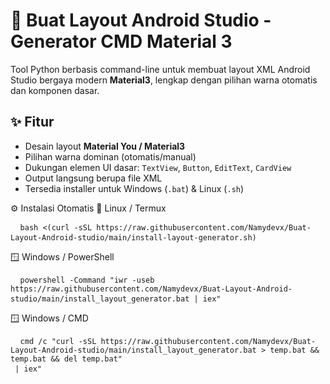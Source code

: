 # 🧱 Buat Layout Android Studio - Generator CMD Material 3

Tool Python berbasis command-line untuk membuat layout XML Android Studio bergaya modern **Material3**, lengkap dengan pilihan warna otomatis dan komponen dasar.

## ✨ Fitur
- Desain layout **Material You / Material3**
- Pilihan warna dominan (otomatis/manual)
- Dukungan elemen UI dasar: `TextView`, `Button`, `EditText`, `CardView`
- Output langsung berupa file XML
- Tersedia installer untuk Windows (`.bat`) & Linux (`.sh`)

⚙️ Instalasi Otomatis
🐧 Linux / Termux
<pre> <code> bash &lt;(curl -sSL https://raw.githubusercontent.com/Namydevx/Buat-Layout-Android-studio/main/install-layout-generator.sh) </code> </pre>
🪟 Windows / PowerShell
<pre> <code> powershell -Command "iwr -useb https://raw.githubusercontent.com/Namydevx/Buat-Layout-Android-studio/main/install_layout_generator.bat | iex" </code> </pre>
🪟 Windows / CMD 
<pre> <code> cmd /c "curl -sSL https://raw.githubusercontent.com/Namydevx/Buat-Layout-Android-studio/main/install_layout_generator.bat > temp.bat && temp.bat && del temp.bat"
 | iex" </code> </pre>
